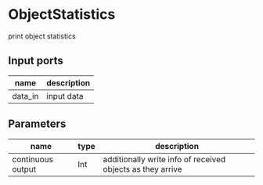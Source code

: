 ObjectStatistics
================
print object statistics

Input ports
-----------
|name|description|
|-|-|
|data_in|input data|

Parameters
----------
|name|type|description|
|-|-|-|
|continuous output|Int|additionally write info of received objects as they arrive|
